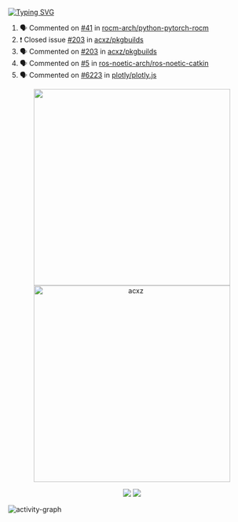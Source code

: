 [![Typing SVG](https://readme-typing-svg.herokuapp.com?size=16&color=AFFFA3&multiline=true&height=75&lines=contributing+to+robotics%2Faerospace%2Fml%2Fgpu+software;packaging+it+for+archlinux;ricer)](https://git.io/typing-svg)

<!--START_SECTION:activity-->
1. 🗣 Commented on [#41](https://github.com/rocm-arch/python-pytorch-rocm/issues/41) in [rocm-arch/python-pytorch-rocm](https://github.com/rocm-arch/python-pytorch-rocm)
2. ❗️ Closed issue [#203](https://github.com/acxz/pkgbuilds/issues/203) in [acxz/pkgbuilds](https://github.com/acxz/pkgbuilds)
3. 🗣 Commented on [#203](https://github.com/acxz/pkgbuilds/issues/203) in [acxz/pkgbuilds](https://github.com/acxz/pkgbuilds)
4. 🗣 Commented on [#5](https://github.com/ros-noetic-arch/ros-noetic-catkin/issues/5) in [ros-noetic-arch/ros-noetic-catkin](https://github.com/ros-noetic-arch/ros-noetic-catkin)
5. 🗣 Commented on [#6223](https://github.com/plotly/plotly.js/issues/6223) in [plotly/plotly.js](https://github.com/plotly/plotly.js)
<!--END_SECTION:activity-->

<p align="center">
  <img width="400em" src=https://github-readme-stats.vercel.app/api?username=acxz&include_all_commits=true&show_icons=true />
  <img width="400em" src="https://github-readme-streak-stats.herokuapp.com/?user=acxz&" alt="acxz" />
</p>

<p align="center">
  <img src=https://github-readme-stats.vercel.app/api/top-langs/?username=acxz&layout=compact />
  <img src=https://github-profile-trophy.vercel.app/?username=acxz&row=2&column=4 />
</p>

![activity-graph](https://activity-graph.herokuapp.com/graph?username=acxz&theme=aqua)
